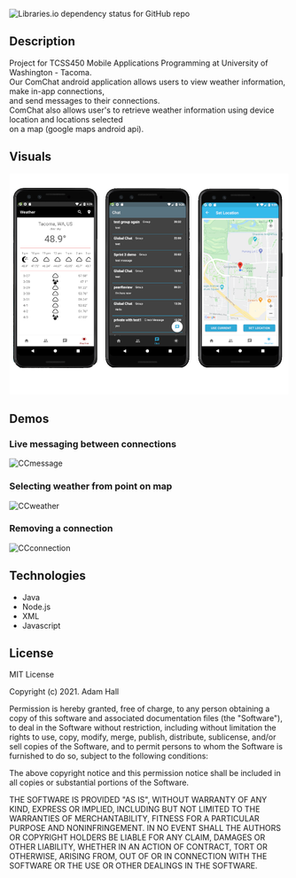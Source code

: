 ![Libraries.io dependency status for GitHub repo](https://img.shields.io/badge/license-MIT_License-yellowgreen)

## Description
Project for TCSS450 Mobile Applications Programming at University of Washington - Tacoma. </br>
Our ComChat android application allows users to view weather information, make in-app connections,</br>
and send messages to their connections. </br>
ComChat also allows user's to retrieve weather information using device location and locations selected </br>
on a map (google maps android api). </br>

## **Visuals**
![screenshot](/androidSS.png)

## **Demos**
### Live messaging between connections
![CCmessage](https://user-images.githubusercontent.com/47022779/114324633-0dcfb500-9ae0-11eb-9ea0-1df307e57469.gif)

### Selecting weather from point on map
![CCweather](https://user-images.githubusercontent.com/47022779/114323925-571e0580-9adc-11eb-8e5e-f1b9505f9119.gif)

### Removing a connection
![CCconnection](https://user-images.githubusercontent.com/47022779/114324094-30ac9a00-9add-11eb-8d88-68730355d642.gif)

## **Technologies**
* Java
* Node.js
* XML
* Javascript

## **License**
MIT License

Copyright (c) 2021. Adam Hall

Permission is hereby granted, free of charge, to any person obtaining a copy
of this software and associated documentation files (the "Software"), to deal
in the Software without restriction, including without limitation the rights
to use, copy, modify, merge, publish, distribute, sublicense, and/or sell
copies of the Software, and to permit persons to whom the Software is
furnished to do so, subject to the following conditions:

The above copyright notice and this permission notice shall be included in all
copies or substantial portions of the Software.

THE SOFTWARE IS PROVIDED "AS IS", WITHOUT WARRANTY OF ANY KIND, EXPRESS OR
IMPLIED, INCLUDING BUT NOT LIMITED TO THE WARRANTIES OF MERCHANTABILITY,
FITNESS FOR A PARTICULAR PURPOSE AND NONINFRINGEMENT. IN NO EVENT SHALL THE
AUTHORS OR COPYRIGHT HOLDERS BE LIABLE FOR ANY CLAIM, DAMAGES OR OTHER
LIABILITY, WHETHER IN AN ACTION OF CONTRACT, TORT OR OTHERWISE, ARISING FROM,
OUT OF OR IN CONNECTION WITH THE SOFTWARE OR THE USE OR OTHER DEALINGS IN THE
SOFTWARE.
